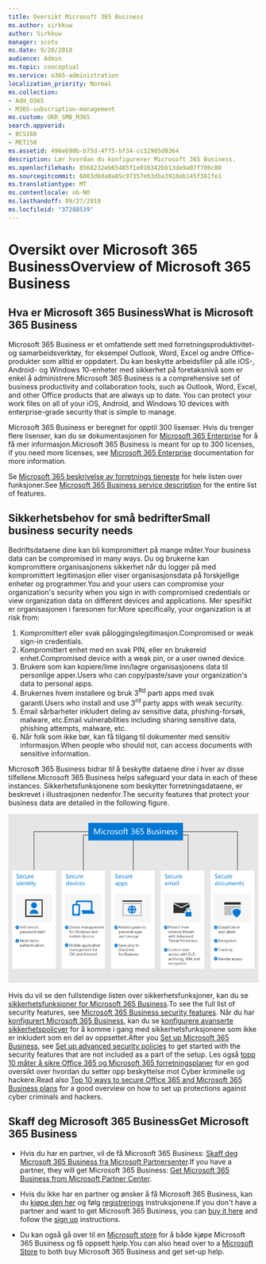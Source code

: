```yaml
---
title: Oversikt Microsoft 365 Business
ms.author: sirkkuw
author: Sirkkuw
manager: scotv
ms.date: 9/20/2018
audience: Admin
ms.topic: conceptual
ms.service: o365-administration
localization_priority: Normal
ms.collection:
- Adm_O365
- M365-subscription-management
ms.custom: OKR_SMB_M365
search.appverid:
- BCS160
- MET150
ms.assetid: 496e690b-b75d-4ff5-bf34-cc32905d0364
description: Lær hvordan du konfigurerer Microsoft 365 Business.
ms.openlocfilehash: 8568232eb65485f1e016342bb13de9a07f706c00
ms.sourcegitcommit: 6003d6da0a85c97357eb3dba3918eb145f381fe1
ms.translationtype: MT
ms.contentlocale: nb-NO
ms.lasthandoff: 09/27/2019
ms.locfileid: "37288539"
---
```

# <a name="overview-of-microsoft-365-business"></a><span data-ttu-id="10140-103">Oversikt over Microsoft 365 Business</span><span class="sxs-lookup"><span data-stu-id="10140-103">Overview of Microsoft 365 Business</span></span>

## <a name="what-is-microsoft-365-business"></a><span data-ttu-id="10140-104">Hva er Microsoft 365 Business</span><span class="sxs-lookup"><span data-stu-id="10140-104">What is Microsoft 365 Business</span></span>

<span data-ttu-id="10140-p101">Microsoft 365 Business er et omfattende sett med forretningsproduktivitet- og samarbeidsverktøy, for eksempel Outlook, Word, Excel og andre Office-produkter som alltid er oppdatert. Du kan beskytte arbeidsfiler på alle iOS-, Android- og Windows 10-enheter med sikkerhet på foretaksnivå som er enkel å administrere.</span><span class="sxs-lookup"><span data-stu-id="10140-p101">Microsoft 365 Business is a comprehensive set of business productivity and collaboration tools, such as Outlook, Word, Excel, and other Office products that are always up to date. You can protect your work files on all of your iOS, Android, and Windows 10 devices with enterprise-grade security that is simple to manage.</span></span>
  
<span data-ttu-id="10140-107">Microsoft 365 Business er beregnet for opptil 300 lisenser. Hvis du trenger flere lisenser, kan du se dokumentasjonen for [Microsoft 365 Enterprise](https://go.microsoft.com/fwlink/p/?linkid=860986) for å få mer informasjon.</span><span class="sxs-lookup"><span data-stu-id="10140-107">Microsoft 365 Business is meant for up to 300 licenses, if you need more licenses, see [Microsoft 365 Enterprise](https://go.microsoft.com/fwlink/p/?linkid=860986) documentation for more information.</span></span>

<span data-ttu-id="10140-108">Se [Microsoft 365 beskrivelse av forretnings tjeneste](https://docs.microsoft.com/office365/servicedescriptions/microsoft-365-service-descriptions/microsoft-365-business-service-description) for hele listen over funksjoner.</span><span class="sxs-lookup"><span data-stu-id="10140-108">See [Microsoft 365 Business service description](https://docs.microsoft.com/office365/servicedescriptions/microsoft-365-service-descriptions/microsoft-365-business-service-description) for the entire list of features.</span></span>
  
## <a name="small-business-security-needs"></a><span data-ttu-id="10140-109">Sikkerhetsbehov for små bedrifter</span><span class="sxs-lookup"><span data-stu-id="10140-109">Small business security needs</span></span>

<span data-ttu-id="10140-110">Bedriftsdataene dine kan bli kompromittert på mange måter.</span><span class="sxs-lookup"><span data-stu-id="10140-110">Your business data can be compromised in many ways.</span></span> <span data-ttu-id="10140-111">Du og brukerne kan kompromittere organisasjonens sikkerhet når du logger på med kompromittert legitimasjon eller viser organisasjonsdata på forskjellige enheter og programmer.</span><span class="sxs-lookup"><span data-stu-id="10140-111">You and your users can compromise your organization's security when you sign in with compromised credentials or view organization data on different devices and applications.</span></span> <span data-ttu-id="10140-112">Mer spesifikt er organisasjonen i faresonen for:</span><span class="sxs-lookup"><span data-stu-id="10140-112">More specifically, your organization is at risk from:</span></span>

1. <span data-ttu-id="10140-113">Kompromittert eller svak påloggingslegitimasjon.</span><span class="sxs-lookup"><span data-stu-id="10140-113">Compromised or weak sign-in credentials.</span></span>
2. <span data-ttu-id="10140-114">Kompromittert enhet med en svak PIN, eller en brukereid enhet.</span><span class="sxs-lookup"><span data-stu-id="10140-114">Compromised device with a weak pin, or a user owned device.</span></span>
3. <span data-ttu-id="10140-115">Brukere som kan kopiere/lime inn/lagre organisasjonens data til personlige apper.</span><span class="sxs-lookup"><span data-stu-id="10140-115">Users who can copy/paste/save your organization's data to personal apps.</span></span>
4. <span data-ttu-id="10140-116">Brukernes hvem installere og bruk 3<sup>Rd</sup> parti apps med svak garanti.</span><span class="sxs-lookup"><span data-stu-id="10140-116">Users who install and use 3<sup>rd</sup> party apps with weak security.</span></span>
5. <span data-ttu-id="10140-117">Email sårbarheter inkludert deling av sensitive data, phishing-forsøk, malware, etc.</span><span class="sxs-lookup"><span data-stu-id="10140-117">Email vulnerabilities including sharing sensitive data, phishing attempts, malware, etc.</span></span>
6. <span data-ttu-id="10140-118">Når folk som ikke bør, kan få tilgang til dokumenter med sensitiv informasjon.</span><span class="sxs-lookup"><span data-stu-id="10140-118">When people who should not, can access documents with sensitive information.</span></span>

<span data-ttu-id="10140-119">Microsoft 365 Business bidrar til å beskytte dataene dine i hver av disse tilfellene.</span><span class="sxs-lookup"><span data-stu-id="10140-119">Microsoft 365 Business helps safeguard your data in each of these instances.</span></span> <span data-ttu-id="10140-120">Sikkerhetsfunksjonene som beskytter forretningsdataene, er beskrevet i illustrasjonen nedenfor.</span><span class="sxs-lookup"><span data-stu-id="10140-120">The security features that protect your business data are detailed in the following figure.</span></span>

![En figur som viser hvordan M365B beskytter virksomheten din.](media/m365businessvalueadd.png)

<span data-ttu-id="10140-122">Hvis du vil se den fullstendige listen over sikkerhetsfunksjoner, kan du se [sikkerhetsfunksjoner for Microsoft 365 Business](security-features.md).</span><span class="sxs-lookup"><span data-stu-id="10140-122">To see the full list of security features, see [Microsoft 365 Business security features](security-features.md).</span></span> <span data-ttu-id="10140-123">Når du har [konfigurert Microsoft 365 Business](set-up.md), kan du se [konfigurere avanserte sikkerhetspolicyer](set-up-advanced-security.md) for å komme i gang med sikkerhetsfunksjonene som ikke er inkludert som en del av oppsettet.</span><span class="sxs-lookup"><span data-stu-id="10140-123">After you [Set up Microsoft 365 Business](set-up.md), see [Set up advanced security policies](set-up-advanced-security.md) to get started with the security features that are not included as a part of the setup.</span></span> <span data-ttu-id="10140-124">Les også [topp 10 måter å sikre Office 365 og Microsoft 365 forretningsplaner](https://docs.microsoft.com/office365/admin/security-and-compliance/secure-your-business-data) for en god oversikt over hvordan du setter opp beskyttelse mot Cyber kriminelle og hackere.</span><span class="sxs-lookup"><span data-stu-id="10140-124">Read also [Top 10 ways to secure Office 365 and Microsoft 365 Business plans](https://docs.microsoft.com/office365/admin/security-and-compliance/secure-your-business-data) for a good overview on how to set up protections against cyber criminals and hackers.</span></span>

## <a name="get-microsoft-365-business"></a><span data-ttu-id="10140-125">Skaff deg Microsoft 365 Business</span><span class="sxs-lookup"><span data-stu-id="10140-125">Get Microsoft 365 Business</span></span>

- <span data-ttu-id="10140-126">Hvis du har en partner, vil de få Microsoft 365 Business: [Skaff deg Microsoft 365 Business fra Microsoft Partnersenter](get-microsoft-365-business.md#get-microsoft-365-business-from-microsoft-partner-center).</span><span class="sxs-lookup"><span data-stu-id="10140-126">If you have a partner, they will get Microsoft 365 Business: [Get Microsoft 365 Business from Microsoft Partner Center](get-microsoft-365-business.md#get-microsoft-365-business-from-microsoft-partner-center).</span></span>

- <span data-ttu-id="10140-127">Hvis du ikke har en partner og ønsker å få Microsoft 365 Business, kan du [kjøpe den her](https://www.microsoft.com/microsoft-365/business) og følg [registrerings](sign-up.md) instruksjonene.</span><span class="sxs-lookup"><span data-stu-id="10140-127">If you don't have a partner and want to get Microsoft 365 Business, you can [buy it here](https://www.microsoft.com/microsoft-365/business) and follow the [sign up](sign-up.md) instructions.</span></span>

- <span data-ttu-id="10140-128">Du kan også gå over til en [Microsoft store](https://www.microsoft.com/en-us/store/locations/find-a-store?icid=en-us_UF_FAS) for å både kjøpe Microsoft 365 Business og få oppsett hjelp.</span><span class="sxs-lookup"><span data-stu-id="10140-128">You can also head over to a [Microsoft Store](https://www.microsoft.com/en-us/store/locations/find-a-store?icid=en-us_UF_FAS) to both buy Microsoft 365 Business and get set-up help.</span></span>
